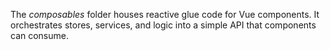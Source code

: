The _composables_ folder houses reactive glue code for Vue components. It orchestrates stores, services, and logic into a simple API that components can consume.
